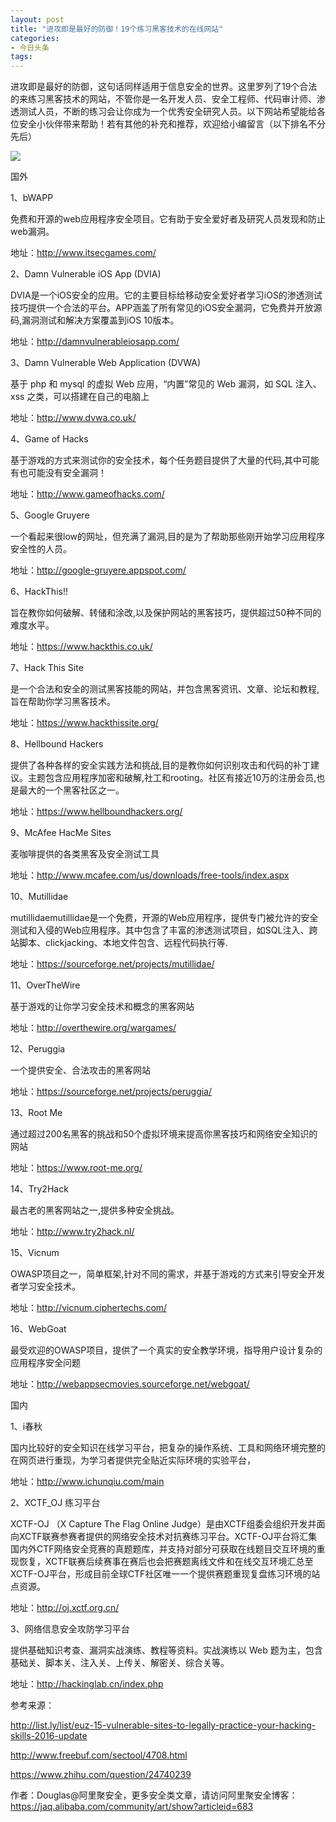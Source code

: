 ```yaml
---
layout: post
title: "进攻即是最好的防御！19个练习黑客技术的在线网站"
categories:
- 今日头条
tags:
---
```

进攻即是最好的防御，这句话同样适用于信息安全的世界。这里罗列了19个合法的来练习黑客技术的网站，不管你是一名开发人员、安全工程师、代码审计师、渗透测试人员，不断的练习会让你成为一个优秀安全研究人员。以下网站希望能给各位安全小伙伴带来帮助！若有其他的补充和推荐，欢迎给小编留言（以下排名不分先后）

![](http://p3.pstatp.com/large/14190004ac5a8bf94323)



国外

1、bWAPP

免费和开源的web应用程序安全项目。它有助于安全爱好者及研究人员发现和防止web漏洞。

地址：http://www.itsecgames.com/

2、Damn Vulnerable iOS App (DVIA)

DVIA是一个iOS安全的应用。它的主要目标给移动安全爱好者学习iOS的渗透测试技巧提供一个合法的平台。APP涵盖了所有常见的iOS安全漏洞，它免费并开放源码,漏洞测试和解决方案覆盖到iOS 10版本。

地址：http://damnvulnerableiosapp.com/

3、Damn Vulnerable Web Application (DVWA)

基于 php 和 mysql 的虚拟 Web 应用，“内置”常见的 Web 漏洞，如 SQL 注入、xss 之类，可以搭建在自己的电脑上

地址：http://www.dvwa.co.uk/

4、Game of Hacks

基于游戏的方式来测试你的安全技术，每个任务题目提供了大量的代码,其中可能有也可能没有安全漏洞！

地址：http://www.gameofhacks.com/

5、Google Gruyere

一个看起来很low的网址，但充满了漏洞,目的是为了帮助那些刚开始学习应用程序安全性的人员。

地址：http://google-gruyere.appspot.com/

6、HackThis!!

旨在教你如何破解、转储和涂改,以及保护网站的黑客技巧，提供超过50种不同的难度水平。

地址：https://www.hackthis.co.uk/

7、Hack This Site

是一个合法和安全的测试黑客技能的网站，并包含黑客资讯、文章、论坛和教程,旨在帮助你学习黑客技术。

地址：https://www.hackthissite.org/

8、Hellbound Hackers

提供了各种各样的安全实践方法和挑战,目的是教你如何识别攻击和代码的补丁建议。主题包含应用程序加密和破解,社工和rooting。社区有接近10万的注册会员,也是最大的一个黑客社区之一。

地址：https://www.hellboundhackers.org/

9、McAfee HacMe Sites

麦咖啡提供的各类黑客及安全测试工具

地址：http://www.mcafee.com/us/downloads/free-tools/index.aspx

10、Mutillidae

mutillidaemutillidae是一个免费，开源的Web应用程序，提供专门被允许的安全测试和入侵的Web应用程序。其中包含了丰富的渗透测试项目，如SQL注入、跨站脚本、clickjacking、本地文件包含、远程代码执行等.

地址：https://sourceforge.net/projects/mutillidae/

11、OverTheWire

基于游戏的让你学习安全技术和概念的黑客网站

地址：http://overthewire.org/wargames/

12、Peruggia

一个提供安全、合法攻击的黑客网站

地址：https://sourceforge.net/projects/peruggia/

13、Root Me

通过超过200名黑客的挑战和50个虚拟环境来提高你黑客技巧和网络安全知识的网站

地址：https://www.root-me.org/

14、Try2Hack

最古老的黑客网站之一,提供多种安全挑战。

地址：http://www.try2hack.nl/

15、Vicnum

OWASP项目之一，简单框架,针对不同的需求，并基于游戏的方式来引导安全开发者学习安全技术。

地址：http://vicnum.ciphertechs.com/

16、WebGoat

最受欢迎的OWASP项目，提供了一个真实的安全教学环境，指导用户设计复杂的应用程序安全问题

地址：http://webappsecmovies.sourceforge.net/webgoat/

国内

1、i春秋

国内比较好的安全知识在线学习平台，把复杂的操作系统、工具和网络环境完整的在网页进行重现，为学习者提供完全贴近实际环境的实验平台，

地址：http://www.ichunqiu.com/main

2、XCTF_OJ 练习平台

XCTF-OJ （X Capture The Flag Online Judge）是由XCTF组委会组织开发并面向XCTF联赛参赛者提供的网络安全技术对抗赛练习平台。XCTF-OJ平台将汇集国内外CTF网络安全竞赛的真题题库，并支持对部分可获取在线题目交互环境的重现恢复，XCTF联赛后续赛事在赛后也会把赛题离线文件和在线交互环境汇总至XCTF-OJ平台，形成目前全球CTF社区唯一一个提供赛题重现复盘练习环境的站点资源。

地址：http://oj.xctf.org.cn/

3、网络信息安全攻防学习平台

提供基础知识考查、漏洞实战演练、教程等资料。实战演练以 Web 题为主，包含基础关、脚本关、注入关、上传关、解密关、综合关等。

地址：http://hackinglab.cn/index.php

参考来源：

http://list.ly/list/euz-15-vulnerable-sites-to-legally-practice-your-hacking-skills-2016-update

http://www.freebuf.com/sectool/4708.html

https://www.zhihu.com/question/24740239

作者：Douglas@阿里聚安全，更多安全类文章，请访问阿里聚安全博客：https://jaq.alibaba.com/community/art/show?articleid=683